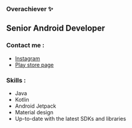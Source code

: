 ### Overachiever ✨

## Senior Android Developer

### Contact me : 
* [Instagram](https://www.instagram.com/youssefmoataz_/)
* [Play store page](https://play.google.com/store/apps/dev?id=6245006738668751785)

### Skills :
* Java
* Kotlin
* Android Jetpack
* Material design
* Up-to-date with the latest SDKs and libraries

<!---
YoussefMoataz/YoussefMoataz is a ✨ special ✨ repository because its `README.md` (this file) appears on your GitHub profile.
You can click the Preview link to take a look at your changes.
--->
